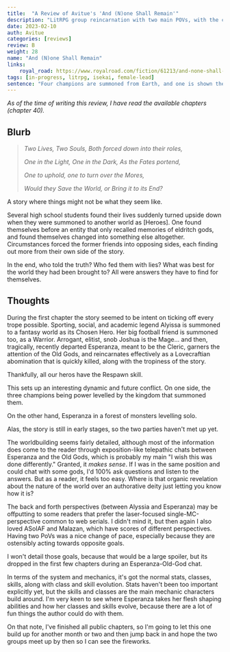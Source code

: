 ```yaml
---
title:  "A Review of Avitue's 'And (N)one Shall Remain'"
description: "LitRPG group reincarnation with two main POVs, with the characters placed against each other."
date: 2023-02-10
auth: Avitue
categories: [reviews]
review: B
weight: 28
name: "And (N)one Shall Remain"
links:
    royal_road: https://www.royalroad.com/fiction/61213/and-none-shall-remain
tags: [in-progress, litrpg, isekai, female-lead]
sentence: "Four champions are summoned from Earth, and one is shown the truth of the system."
---
```


*As of the time of writing this review, I have read the available chapters (chapter 40).*

## Blurb

> *Two Lives, Two Souls, Both forced down into their roles,*
> 
> *One in the Light, One in the Dark, As the Fates portend,*
> 
> *One to uphold, one to turn over the Mores,*
> 
> *Would they Save the World, or Bring it to its End?*

A story where things might not be what they seem like.

Several high school students found their lives suddenly turned upside down when they were summoned to another world as \[Heroes\]. One found themselves before an entity that only recalled memories of eldritch gods, and found themselves changed into something else altogether. Circumstances forced the former friends into opposing sides, each finding out more from their own side of the story.

In the end, who told the truth? Who fed them with lies? What was best for the world they had been brought to? All were answers they have to find for themselves.


## Thoughts

During the first chapter the story seemed to be intent on ticking off every trope possible. Sporting, social, and academic legend Alyissa is summoned to a fantasy world as its Chosen Hero. Her big football friend is summoned too, as a Warrior. Arrogant, elitist, snob Joshua is the Mage... and then, tragically, recently departed Esperanza, meant to be the Cleric, garners the attention of the Old Gods, and reincarnates effectively as a Lovecraftian abomination that is quickly killed, along with the tropiness of the story.

Thankfully, all our heros have the Respawn skill.

This sets up an interesting dynamic and future conflict. On one side, the three champions being power levelled by the kingdom that summoned them. 

On the other hand, Esperanza in a forest of monsters levelling solo.

Alas, the story is still in early stages, so the two parties haven't met up yet.

The worldbuilding seems fairly detailed, although most of the information does come to the reader through exposition-like telepathic chats between Esperanza and the Old Gods, which is probably my main "I wish this was done differently." Granted, it *makes sense*. If I was in the same position and could chat with some gods, I'd 100% ask questions and listen to the answers. But as a reader, it feels too easy. Where is that organic revelation about the nature of the world over an authorative deity just letting you know how it is?

The back and forth perspectives (between Alyssia and Esperanza) may be offputting to some readers that prefer the laser-focused single-MC-perspective common to web serials. I didn't mind it, but then again I also loved ASoIAF and Malazan, which have scores of different perspectives. Having two PoVs was a nice change of pace, especially because they are ostensibly acting towards opposite goals.

I won't detail those goals, because that would be a large spoiler, but its dropped in the first few chapters during an Esperanza-Old-God chat.

In terms of the system and mechanics, it's got the normal stats, classes, skills, along with class and skill evolution. Stats haven't been too important explicitly yet, but the skills and classes are the main mechanic characters build around. I'm very keen to see where Esperanza takes her flesh shaping abilities and how her classes and skills evolve, because there are a lot of fun things the author could do with them.

On that note, I've finished all public chapters, so I'm going to let this one build up for another month or two and then jump back in and hope the two groups meet up by then so I can see the fireworks.

